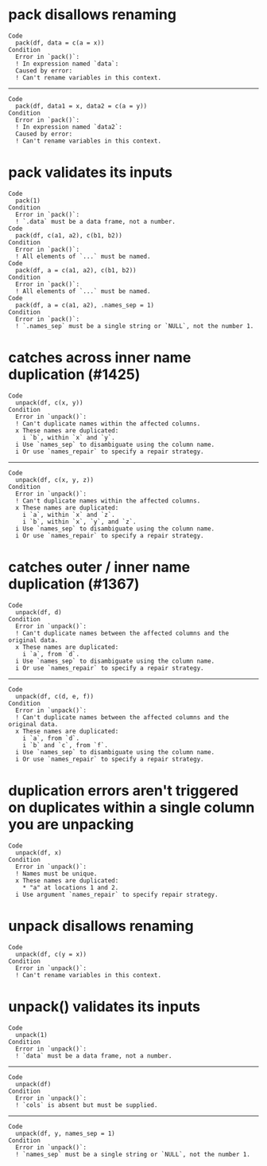 # pack disallows renaming

    Code
      pack(df, data = c(a = x))
    Condition
      Error in `pack()`:
      ! In expression named `data`:
      Caused by error:
      ! Can't rename variables in this context.

---

    Code
      pack(df, data1 = x, data2 = c(a = y))
    Condition
      Error in `pack()`:
      ! In expression named `data2`:
      Caused by error:
      ! Can't rename variables in this context.

# pack validates its inputs

    Code
      pack(1)
    Condition
      Error in `pack()`:
      ! `.data` must be a data frame, not a number.
    Code
      pack(df, c(a1, a2), c(b1, b2))
    Condition
      Error in `pack()`:
      ! All elements of `...` must be named.
    Code
      pack(df, a = c(a1, a2), c(b1, b2))
    Condition
      Error in `pack()`:
      ! All elements of `...` must be named.
    Code
      pack(df, a = c(a1, a2), .names_sep = 1)
    Condition
      Error in `pack()`:
      ! `.names_sep` must be a single string or `NULL`, not the number 1.

# catches across inner name duplication (#1425)

    Code
      unpack(df, c(x, y))
    Condition
      Error in `unpack()`:
      ! Can't duplicate names within the affected columns.
      x These names are duplicated:
        i `b`, within `x` and `y`.
      i Use `names_sep` to disambiguate using the column name.
      i Or use `names_repair` to specify a repair strategy.

---

    Code
      unpack(df, c(x, y, z))
    Condition
      Error in `unpack()`:
      ! Can't duplicate names within the affected columns.
      x These names are duplicated:
        i `a`, within `x` and `z`.
        i `b`, within `x`, `y`, and `z`.
      i Use `names_sep` to disambiguate using the column name.
      i Or use `names_repair` to specify a repair strategy.

# catches outer / inner name duplication (#1367)

    Code
      unpack(df, d)
    Condition
      Error in `unpack()`:
      ! Can't duplicate names between the affected columns and the original data.
      x These names are duplicated:
        i `a`, from `d`.
      i Use `names_sep` to disambiguate using the column name.
      i Or use `names_repair` to specify a repair strategy.

---

    Code
      unpack(df, c(d, e, f))
    Condition
      Error in `unpack()`:
      ! Can't duplicate names between the affected columns and the original data.
      x These names are duplicated:
        i `a`, from `d`.
        i `b` and `c`, from `f`.
      i Use `names_sep` to disambiguate using the column name.
      i Or use `names_repair` to specify a repair strategy.

# duplication errors aren't triggered on duplicates within a single column you are unpacking

    Code
      unpack(df, x)
    Condition
      Error in `unpack()`:
      ! Names must be unique.
      x These names are duplicated:
        * "a" at locations 1 and 2.
      i Use argument `names_repair` to specify repair strategy.

# unpack disallows renaming

    Code
      unpack(df, c(y = x))
    Condition
      Error in `unpack()`:
      ! Can't rename variables in this context.

# unpack() validates its inputs

    Code
      unpack(1)
    Condition
      Error in `unpack()`:
      ! `data` must be a data frame, not a number.

---

    Code
      unpack(df)
    Condition
      Error in `unpack()`:
      ! `cols` is absent but must be supplied.

---

    Code
      unpack(df, y, names_sep = 1)
    Condition
      Error in `unpack()`:
      ! `names_sep` must be a single string or `NULL`, not the number 1.

